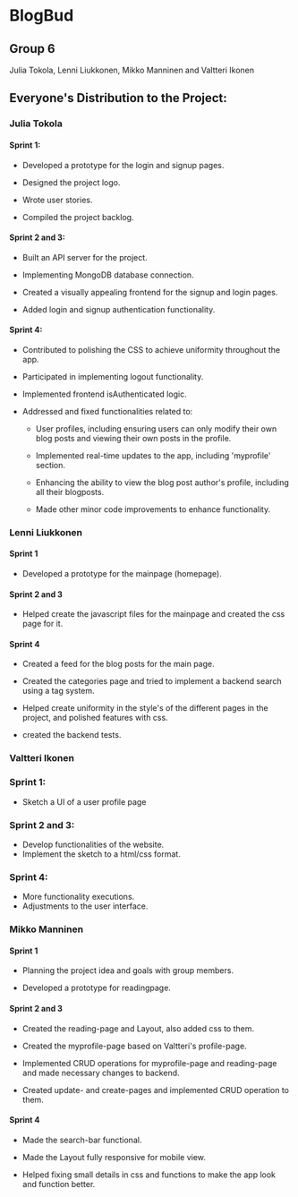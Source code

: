 # BlogBud

## Group 6

Julia Tokola, Lenni Liukkonen, Mikko Manninen and Valtteri Ikonen

## Everyone's Distribution to the Project:

### Julia Tokola

#### Sprint 1:

- Developed a prototype for the login and signup pages.
  
- Designed the project logo.
  
- Wrote user stories.
  
- Compiled the project backlog.

#### Sprint 2 and 3:

- Built an API server for the project.

- Implementing MongoDB database connection.
  
- Created a visually appealing frontend for the signup and login pages.
  
- Added login and signup authentication functionality.

#### Sprint 4:

- Contributed to polishing the CSS to achieve uniformity throughout the app.
  
- Participated in implementing logout functionality.
  
- Implemented frontend isAuthenticated logic.
  
- Addressed and fixed functionalities related to:
  
    - User profiles, including ensuring users can only modify their own blog posts and viewing their own posts in the profile.

    - Implemented real-time updates to the app, including 'myprofile' section.
 
    - Enhancing the ability to view the blog post author's profile, including all their blogposts.
      
    - Made other minor code improvements to enhance functionality.
      
### Lenni Liukkonen

#### Sprint 1

- Developed a prototype for the mainpage (homepage).

#### Sprint 2 and 3

- Helped create the javascript files for the mainpage and created the css page for it.

#### Sprint 4

- Created a feed for the blog posts for the main page.
  
- Created the categories page and tried to implement a backend search using a tag system.
  
- Helped create uniformity in the style's of the different pages in the project, and polished features with css.
  
- created the backend tests.



### Valtteri Ikonen

### Sprint 1:
- Sketch a UI of a user profile page

### Sprint 2 and 3:
- Develop functionalities of the website.
- Implement the sketch to a html/css format.

### Sprint 4:
- More functionality executions.
- Adjustments to the user interface.


### Mikko Manninen

#### Sprint 1
- Planning the project idea and goals with group members.
  
- Developed a prototype for readingpage.

#### Sprint 2 and 3
- Created the reading-page and Layout, also added css to them.
  
- Created the myprofile-page based on Valtteri's profile-page.
  
- Implemented CRUD operations for myprofile-page and reading-page and made necessary changes to backend.

- Created update- and create-pages and implemented CRUD operation to them.

#### Sprint 4
- Made the search-bar functional.
  
- Made the Layout fully responsive for mobile view.

- Helped fixing small details in css and functions to make the app look and function better.
